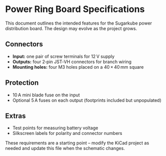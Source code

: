 # Power Ring Board Specifications

This document outlines the intended features for the Sugarkube power distribution board.  The design may evolve as the project grows.

## Connectors

- **Input:** one pair of screw terminals for 12 V supply
- **Outputs:** four 2‑pin JST‑VH connectors for branch wiring
- **Mounting holes:** four M3 holes placed on a 40 × 40 mm square

## Protection

- 10 A mini blade fuse on the input
- Optional 5 A fuses on each output (footprints included but unpopulated)

## Extras

- Test points for measuring battery voltage
- Silkscreen labels for polarity and connector numbers

These requirements are a starting point – modify the KiCad project as needed and update this file when the schematic changes.
